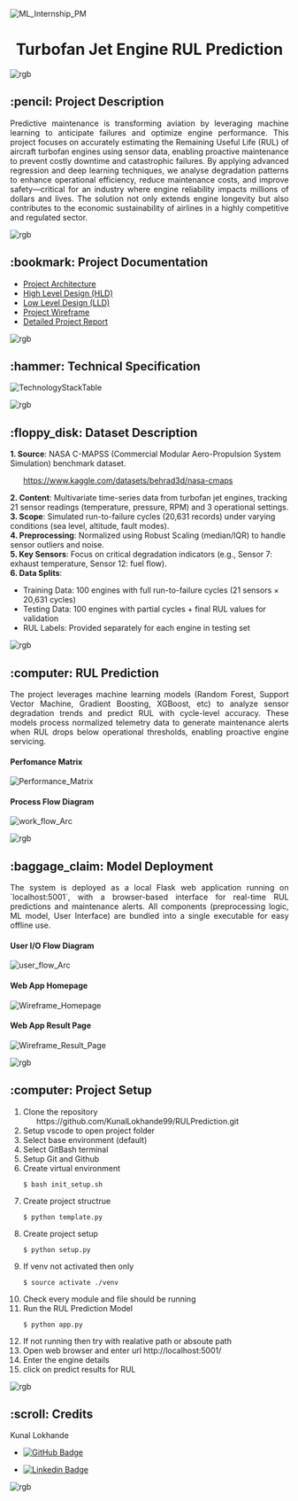 
![ML_Internship_PM](https://github.com/user-attachments/assets/76d53b9a-3fb6-4e55-81fd-a8dcb5492352)

<h1 align="center"> Turbofan Jet Engine RUL Prediction </h1>


<!-- This is a rgb line -->  
![rgb](https://github.com/user-attachments/assets/2f475ebb-3f56-4393-b921-9d70ff425996)


<!-- PROJECT DESCRIPTION -->
<h2> :pencil: Project Description </h2>

<p align="justify"> 
    Predictive maintenance is transforming aviation by leveraging machine learning to anticipate failures and optimize engine performance. This project focuses on accurately estimating the Remaining Useful Life (RUL) of aircraft turbofan engines using sensor data, enabling proactive maintenance to prevent costly downtime and catastrophic failures. By applying advanced regression and deep learning techniques, we analyse degradation patterns to enhance operational efficiency, reduce maintenance costs, and improve safety—critical for an industry where engine reliability impacts millions of dollars and lives. The solution not only extends engine longevity but also contributes to the economic sustainability of airlines in a highly competitive and regulated sector.  
</p>


![rgb](https://github.com/user-attachments/assets/2f475ebb-3f56-4393-b921-9d70ff425996)


<!-- PROJECT DOCUMENTATION -->
<h2> :bookmark: Project Documentation</h2>

<ul>
    <li><a href="https://github.com/KunalLokhande99/RULPrediction/blob/master/documents/01_Project_Architecture.pdf" target="_blank">Project Architecture</a></li>
    <li><a href="https://github.com/KunalLokhande99/RULPrediction/blob/master/documents/02_High_Level_Design_(HLD).pdf" target="_blank">High Level Design (HLD)</a></li>
    <li><a href="https://github.com/KunalLokhande99/RULPrediction/blob/master/documents/03_Low_Level_Design_(LLD).pdf" target="_blank">Low Level Design (LLD)</a></li>
    <li><a href="https://github.com/KunalLokhande99/RULPrediction/blob/master/documents/04_Project_Wireframe.pdf" target="_blank">Project Wireframe</a></li>
    <li><a href="https://github.com/KunalLokhande99/RULPrediction/blob/master/documents/05_Detailed_Project_Report_(DPR).pdf" target="_blank">Detailed Project Report</a></li>
</ul>


![rgb](https://github.com/user-attachments/assets/2f475ebb-3f56-4393-b921-9d70ff425996)


<!-- TECHNICAL SPECIFICATIONS -->
<h2> :hammer: Technical Specification</h2>

![TechnologyStackTable](https://github.com/user-attachments/assets/616fe3dd-d8a8-42b6-969c-c21c21f510f9)


![rgb](https://github.com/user-attachments/assets/2f475ebb-3f56-4393-b921-9d70ff425996)


<!-- DATASET DESCRIPTION -->
<h2> :floppy_disk: Dataset Description</h2>

**1. Source**: NASA C-MAPSS (Commercial Modular Aero-Propulsion System Simulation) benchmark dataset.
    <ul>https://www.kaggle.com/datasets/behrad3d/nasa-cmaps</ul>
**2. Content**: Multivariate time-series data from turbofan jet engines, tracking 21 sensor readings (temperature, pressure, RPM) and 3 operational settings.  
**3. Scope**: Simulated run-to-failure cycles (20,631 records) under varying conditions (sea level, altitude, fault modes).  
**4. Preprocessing**: Normalized using Robust Scaling (median/IQR) to handle sensor outliers and noise.  
**5. Key Sensors**: Focus on critical degradation indicators (e.g., Sensor 7: exhaust temperature, Sensor 12: fuel flow).  
**6. Data Splits**:  
   - Training Data: 100 engines with full run-to-failure cycles (21 sensors × 20,631 cycles)  
   - Testing Data: 100 engines with partial cycles + final RUL values for validation  
   - RUL Labels: Provided separately for each engine in testing set 


![rgb](https://github.com/user-attachments/assets/2f475ebb-3f56-4393-b921-9d70ff425996)



<!-- RUL PREDICTION -->
<h2> :computer: RUL Prediction</h2>

<p align="justify"> 
    The project leverages machine learning models (Random Forest, Support Vector Machine, Gradient Boosting, XGBoost, etc) to analyze sensor degradation trends and predict RUL with 
cycle-level accuracy. These models process normalized telemetry data to generate maintenance alerts when RUL drops below operational thresholds, enabling proactive engine servicing. 
</p>

<h4> Perfomance Matrix </h4>

![Performance_Matrix](https://github.com/user-attachments/assets/6658dab3-5939-4b50-b9b7-6f0926d0d2ee)

<p></p> <!-- Empty line -->
<h4> Process Flow Diagram </h4>

![work_flow_Arc](https://github.com/user-attachments/assets/27f36e46-ea64-44f9-a876-b214271037c8)



![rgb](https://github.com/user-attachments/assets/2f475ebb-3f56-4393-b921-9d70ff425996)




<!-- MODEL DEPLOYMENT -->
<h2> :baggage_claim: Model Deployment</h2>

<p align="justify"> 
    The system is deployed as a local Flask web application running on `localhost:5001`, with a browser-based interface for real-time RUL predictions 
and maintenance alerts. All components (preprocessing logic, ML model, User Interface) are bundled into a single executable for easy offline use.   
</p>

<h4> User I/O Flow Diagram </h4>

![user_flow_Arc](https://github.com/user-attachments/assets/da5586c4-9b96-4e39-8861-9d3141199be3)

<p></p> <!-- Empty line -->
<h4> Web App Homepage </h4>

![Wireframe_Homepage](https://github.com/user-attachments/assets/a331c56c-bd1d-45ad-a61b-3a0971e0c84f)

<h4> Web App Result Page </h4>

![Wireframe_Result_Page](https://github.com/user-attachments/assets/3394e3cd-6c81-4d8d-9fef-c04549192d94)




![rgb](https://github.com/user-attachments/assets/2f475ebb-3f56-4393-b921-9d70ff425996)




<!-- PROJECT SETUP -->
<h2> :computer: Project Setup </h2>

1. Clone the repository
    <ul> https://github.com/KunalLokhande99/RULPrediction.git </ul>
2. Setup vscode to open project folder
3. Select base environment (default)
4. Select GitBash terminal
5. Setup Git and Github
6. Create virtual environment
   <pre><code>$ bash init_setup.sh </code></pre>
7. Create project structrue
   <pre><code>$ python template.py </code></pre>
8. Create project setup
   <pre><code>$ python setup.py </code></pre>
9. If venv not activated then only
    <pre><code>$ source activate ./venv </code></pre>
10. Check every module and file should be running
11. Run the RUL Prediction Model
    <pre><code>$ python app.py </code></pre>
12. If not running then try with realative path or absoute path
13. Open web browser and enter url http://localhost:5001/
14. Enter the engine details
15. click on predict results for RUL



![rgb](https://github.com/user-attachments/assets/2f475ebb-3f56-4393-b921-9d70ff425996)



<!-- CREDITS -->
<h2> :scroll: Credits</h2>

Kunal Lokhande

- [![GitHub Badge](https://img.shields.io/badge/GitHub-100000?style=for-the-badge&logo=github&logoColor=white)](https://github.com/KunalLokhande99/)

- [![Linkedin Badge](https://img.shields.io/badge/-LinkedIn-0e76a8?style=style=for-the-badge&logo=Linkedin&logoColor=white)](https://www.linkedin.com/in/kunallokhandea99/)



![rgb](https://github.com/user-attachments/assets/2f475ebb-3f56-4393-b921-9d70ff425996)
